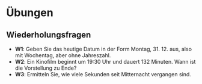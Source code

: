 # Übungen


## Wiederholungsfragen
* **W1**: Geben Sie das heutige Datum in der Form Montag, 31. 12. aus, also mit Wochentag, aber ohne Jahreszahl.
* **W2**: Ein Kinofilm beginnt um 19:30 Uhr und dauert 132 Minuten. Wann ist die Vorstellung zu Ende?
* **W3**: Ermitteln Sie, wie viele Sekunden seit Mitternacht vergangen sind.